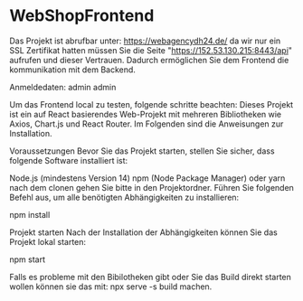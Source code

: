 # WebShopFrontend

Das Projekt ist abrufbar unter: https://webagencydh24.de/ 
da wir nur ein SSL Zertifikat hatten müssen Sie die Seite "https://152.53.130.215:8443/api" aufrufen und dieser Vertrauen. Dadurch ermöglichen Sie dem Frontend die kommunikation mit dem Backend. 

Anmeldedaten: admin admin

Um das Frontend local zu testen, folgende schritte beachten:
Dieses Projekt ist ein auf React basierendes Web-Projekt mit mehreren Bibliotheken wie Axios, Chart.js und React Router. Im Folgenden sind die Anweisungen zur Installation.

Voraussetzungen
Bevor Sie das Projekt starten, stellen Sie sicher, dass folgende Software installiert ist:

Node.js (mindestens Version 14)
npm (Node Package Manager) oder yarn
nach dem clonen gehen Sie bitte in den Projektordner. Führen Sie folgenden Befehl aus, um alle benötigten Abhängigkeiten zu installieren:

npm install

Projekt starten Nach der Installation der Abhängigkeiten können Sie das Projekt lokal starten:

npm start

Falls es probleme mit den Bibilotheken gibt oder Sie das Build direkt starten wollen können sie das mit: npx serve -s build machen.
